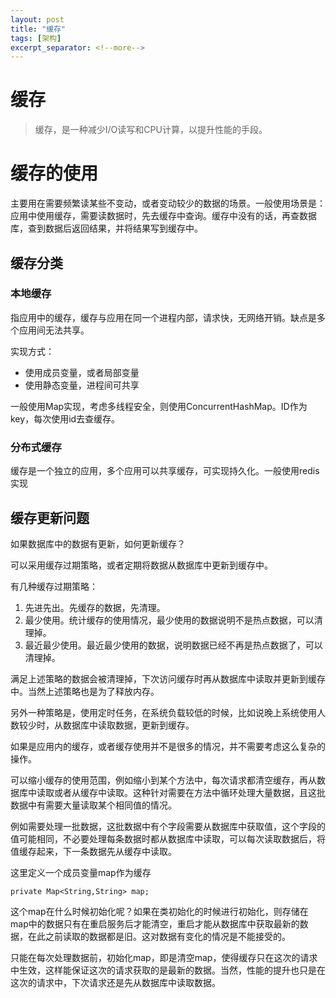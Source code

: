 ```yaml
---
layout: post
title: "缓存"
tags: [架构]
excerpt_separator: <!--more-->
---
```


# 缓存
> 缓存，是一种减少I/O读写和CPU计算，以提升性能的手段。

# 缓存的使用
主要用在需要频繁读某些不变动，或者变动较少的数据的场景。一般使用场景是：应用中使用缓存，需要读数据时，先去缓存中查询。缓存中没有的话，再查数据库，查到数据后返回结果，并将结果写到缓存中。<!--more-->

## 缓存分类
### 本地缓存
指应用中的缓存，缓存与应用在同一个进程内部，请求快，无网络开销。缺点是多个应用间无法共享。

实现方式：
- 使用成员变量，或者局部变量
- 使用静态变量，进程间可共享

一般使用Map实现，考虑多线程安全，则使用ConcurrentHashMap。ID作为key，每次使用id去查缓存。

### 分布式缓存
缓存是一个独立的应用，多个应用可以共享缓存，可实现持久化。一般使用redis实现

## 缓存更新问题
如果数据库中的数据有更新，如何更新缓存？

可以采用缓存过期策略，或者定期将数据从数据库中更新到缓存中。

有几种缓存过期策略：
1. 先进先出。先缓存的数据，先清理。
2. 最少使用。统计缓存的使用情况，最少使用的数据说明不是热点数据，可以清理掉。
3. 最近最少使用。最近最少使用的数据，说明数据已经不再是热点数据了，可以清理掉。

满足上述策略的数据会被清理掉，下次访问缓存时再从数据库中读取并更新到缓存中。当然上述策略也是为了释放内存。

另外一种策略是，使用定时任务，在系统负载较低的时候，比如说晚上系统使用人数较少时，从数据库中读取数据，更新到缓存。 

如果是应用内的缓存，或者缓存使用并不是很多的情况，并不需要考虑这么复杂的操作。

可以缩小缓存的使用范围，例如缩小到某个方法中，每次请求都清空缓存，再从数据库中读取或者从缓存中读取。这种针对需要在方法中循环处理大量数据，且这批数据中有需要大量读取某个相同值的情况。

例如需要处理一批数据，这批数据中有个字段需要从数据库中获取值，这个字段的值可能相同，不必要处理每条数据时都从数据库中读取，可以每次读取数据后，将值缓存起来，下一条数据先从缓存中读取。

这里定义一个成员变量map作为缓存

```
private Map<String,String> map;
```

这个map在什么时候初始化呢？如果在类初始化的时候进行初始化，则存储在map中的数据只有在重启服务后才能清空，重启才能从数据库中获取最新的数据，在此之前读取的数据都是旧。这对数据有变化的情况是不能接受的。

只能在每次处理数据前，初始化map，即是清空map，使得缓存只在这次的请求中生效，这样能保证这次的请求获取的是最新的数据。当然，性能的提升也只是在这次的请求中，下次请求还是先从数据库中读取数据。